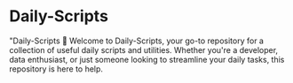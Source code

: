 # Daily-Scripts
"Daily-Scripts 🚀  Welcome to Daily-Scripts, your go-to repository for a collection of useful daily scripts and utilities. Whether you're a developer, data enthusiast, or just someone looking to streamline your daily tasks, this repository is here to help.
